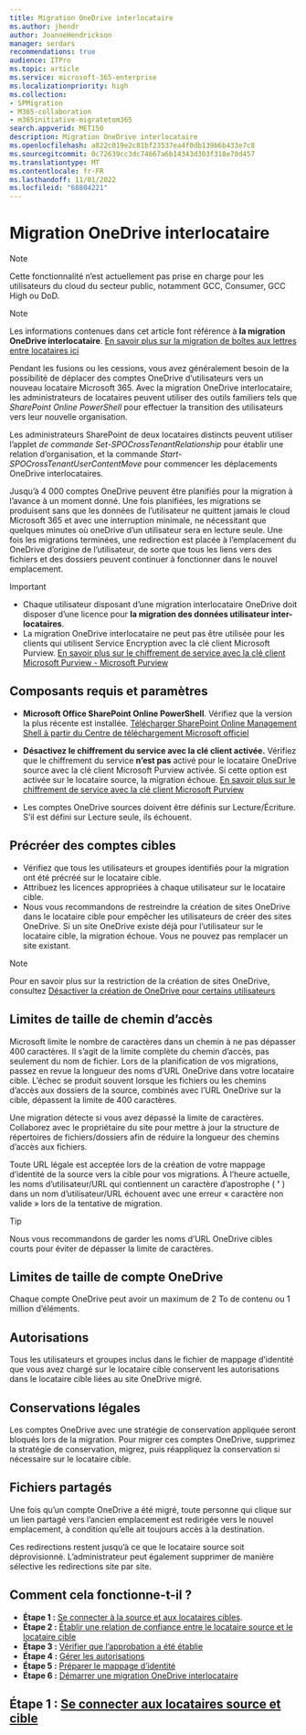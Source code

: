 ```yaml
---
title: Migration OneDrive interlocataire
ms.author: jhendr
author: JoanneHendrickson
manager: serdars
recommendations: true
audience: ITPro
ms.topic: article
ms.service: microsoft-365-enterprise
ms.localizationpriority: high
ms.collection:
- SPMigration
- M365-collaboration
- m365initiative-migratetom365
search.appverid: MET150
description: Migration OneDrive interlocataire
ms.openlocfilehash: a822c019e2c81bf23537ea4f0db139b6b433e7c8
ms.sourcegitcommit: 0c72639cc3dc74667a6b14343d303f318e70d457
ms.translationtype: MT
ms.contentlocale: fr-FR
ms.lasthandoff: 11/01/2022
ms.locfileid: "68804221"
---
```

# <a name="cross-tenant-onedrive-migration"></a>Migration OneDrive interlocataire

>[!Note]
> Cette fonctionnalité n’est actuellement pas prise en charge pour les utilisateurs du cloud du secteur public, notamment GCC, Consumer, GCC High ou DoD.


>[!Note]
> Les informations contenues dans cet article font référence à **la migration OneDrive interlocataire**. [En savoir plus sur la migration de boîtes aux lettres entre locataires ici](/microsoft-365/enterprise/cross-tenant-mailbox-migration)

Pendant les fusions ou les cessions, vous avez généralement besoin de la possibilité de déplacer des comptes OneDrive d’utilisateurs vers un nouveau locataire Microsoft 365. Avec la migration OneDrive interlocataire, les administrateurs de locataires peuvent utiliser des outils familiers tels que *SharePoint Online PowerShell* pour effectuer la transition des utilisateurs vers leur nouvelle organisation.

Les administrateurs SharePoint de deux locataires distincts peuvent utiliser l’applet *de commande Set-SPOCrossTenantRelationship* pour établir une relation d’organisation, et la commande *Start-SPOCrossTenantUserContentMove* pour commencer les déplacements OneDrive interlocataires.

Jusqu’à 4 000 comptes OneDrive peuvent être planifiés pour la migration à l’avance à un moment donné. Une fois planifiées, les migrations se produisent sans que les données de l’utilisateur ne quittent jamais le cloud Microsoft 365 et avec une interruption minimale, ne nécessitant que quelques minutes où oneDrive d’un utilisateur sera en lecture seule. Une fois les migrations terminées, une redirection est placée à l’emplacement du OneDrive d’origine de l’utilisateur, de sorte que tous les liens vers des fichiers et des dossiers peuvent continuer à fonctionner dans le nouvel emplacement. 

>[!Important]
>- Chaque utilisateur disposant d’une migration interlocataire OneDrive doit disposer d’une licence pour **la migration des données utilisateur inter-locataires**.
>- La migration OneDrive interlocataire ne peut pas être utilisée pour les clients qui utilisent Service Encryption avec la clé client Microsoft Purview. [En savoir plus sur le chiffrement de service avec la clé client Microsoft Purview - Microsoft Purview](/microsoft-365/compliance/customer-key-overview)



## <a name="prerequisites-and-settings"></a>Composants requis et paramètres

- **Microsoft Office SharePoint Online PowerShell**. Vérifiez que la version la plus récente est installée. [Télécharger SharePoint Online Management Shell à partir du Centre de téléchargement Microsoft officiel](/download/details.aspx?id=35588)

- **Désactivez le chiffrement du service avec la clé client activée.** Vérifiez que le chiffrement du service **n’est pas** activé pour le locataire OneDrive source avec la clé client Microsoft Purview activée. Si cette option est activée sur le locataire source, la migration échoue. [En savoir plus sur le chiffrement de service avec la clé client Microsoft Purview](/microsoft-365/compliance/customer-key-overview)

- Les comptes OneDrive sources doivent être définis sur Lecture/Écriture. S’il est défini sur Lecture seule, ils échouent.

## <a name="pre-create-target-accounts"></a>Précréer des comptes cibles

- Vérifiez que tous les utilisateurs et groupes identifiés pour la migration ont été précréé sur le locataire cible.
- Attribuez les licences appropriées à chaque utilisateur sur le locataire cible.
- Nous vous recommandons de restreindre la création de sites OneDrive dans le locataire cible pour empêcher les utilisateurs de créer des sites OneDrive. Si un site OneDrive existe déjà pour l’utilisateur sur le locataire cible, la migration échoue.  Vous ne pouvez pas remplacer un site existant.

>[!Note]
>Pour en savoir plus sur la restriction de la création de sites OneDrive, consultez [Désactiver la création de OneDrive pour certains utilisateurs](/sharepoint/manage-user-profiles#disable-onedrive-creation-for-some-users)


## <a name="path-size-limits"></a>Limites de taille de chemin d’accès

Microsoft limite le nombre de caractères dans un chemin à ne pas dépasser 400 caractères. Il s’agit de la limite complète du chemin d’accès, pas seulement du nom de fichier. Lors de la planification de vos migrations, passez en revue la longueur des noms d’URL OneDrive dans votre locataire cible. L’échec se produit souvent lorsque les fichiers ou les chemins d’accès aux dossiers de la source, combinés avec l’URL OneDrive sur la cible, dépassent la limite de 400 caractères. 

Une migration détecte si vous avez dépassé la limite de caractères. Collaborez avec le propriétaire du site pour mettre à jour la structure de répertoires de fichiers/dossiers afin de réduire la longueur des chemins d’accès aux fichiers.

Toute URL légale est acceptée lors de la création de votre mappage d’identité de la source vers la cible pour vos migrations. À l’heure actuelle, les noms d’utilisateur/URL qui contiennent un caractère d’apostrophe ( **'** ) dans un nom d’utilisateur/URL échouent avec une erreur « caractère non valide » lors de la tentative de migration.

>[!Tip]
>Nous vous recommandons de garder les noms d’URL OneDrive cibles courts pour éviter de dépasser la limite de caractères.

## <a name="onedrive-account-size-limits"></a>Limites de taille de compte OneDrive
Chaque compte OneDrive peut avoir un maximum de 2 To de contenu ou 1 million d’éléments.


## <a name="permissions"></a>Autorisations

Tous les utilisateurs et groupes inclus dans le fichier de mappage d’identité que vous avez chargé sur le locataire cible conservent les autorisations dans le locataire cible liées au site OneDrive migré.

## <a name="legal-holds"></a>Conservations légales
Les comptes OneDrive avec une stratégie de conservation appliquée seront bloqués lors de la migration.
Pour migrer ces comptes OneDrive, supprimez la stratégie de conservation, migrez, puis réappliquez la conservation si nécessaire sur le locataire cible.

## <a name="shared-files"></a>Fichiers partagés

Une fois qu’un compte OneDrive a été migré, toute personne qui clique sur un lien partagé vers l’ancien emplacement est redirigée vers le nouvel emplacement, à condition qu’elle ait toujours accès à la destination. 

Ces redirections restent jusqu’à ce que le locataire source soit déprovisionné. L’administrateur peut également supprimer de manière sélective les redirections site par site.

## <a name="how-does-it-work"></a>Comment cela fonctionne-t-il ?

- **Étape 1 :** [Se connecter à la source et aux locataires cibles](cross-tenant-onedrive-migration-step1.md).  
- **Étape 2 :** [Établir une relation de confiance entre le locataire source et le locataire cible](cross-tenant-onedrive-migration-step2.md) 
- **Étape 3 :** [Vérifier que l’approbation a été établie](cross-tenant-onedrive-migration-step3.md) 
- **Étape 4 :** [Gérer les autorisations](cross-tenant-onedrive-migration-step4.md)  
- **Étape 5 :** [Préparer le mappage d’identité](cross-tenant-onedrive-migration-step5.md)
- **Étape 6 :** [Démarrer une migration OneDrive interlocataire](cross-tenant-onedrive-migration-step6.md) 

## <a name="step-1-connect-to-source-and-target-tenants"></a>Étape 1 : [Se connecter aux locataires source et cible](cross-tenant-onedrive-migration-step1.md)